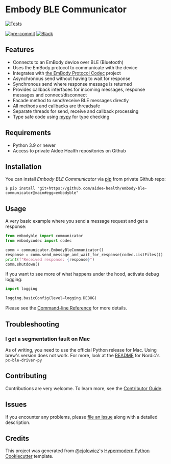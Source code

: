# Embody BLE Communicator

[![Tests](https://github.com/aidee-health/embody-ble-communicator/workflows/Tests/badge.svg)][tests]

[![pre-commit](https://img.shields.io/badge/pre--commit-enabled-brightgreen?logo=pre-commit&logoColor=white)][pre-commit]
[![Black](https://img.shields.io/badge/code%20style-black-000000.svg)][black]

[tests]: https://github.com/aidee-health/embody-ble-communicator/actions?workflow=Tests
[pre-commit]: https://github.com/pre-commit/pre-commit
[black]: https://github.com/psf/black

## Features

- Connects to an EmBody device over BLE (Bluetooth)
- Uses the EmBody protocol to communicate with the device
- Integrates with [the EmBody Protocol Codec](https://github.com/aidee-health/embody-protocol-codec) project
- Asynchronous send without having to wait for response
- Synchronous send where response message is returned
- Provides callback interfaces for incoming messages, response messages and connect/disconnect
- Facade method to send/receive BLE messages directly
- All methods and callbacks are threadsafe
- Separate threads for send, receive and callback processing
- Type safe code using [mypy](https://mypy.readthedocs.io/) for type checking

## Requirements

- Python 3.9 or newer
- Access to private Aidee Health repositories on Github

## Installation

You can install _Embody BLE Communicator_ via [pip] from private Github repo:

```console
$ pip install "git+https://github.com/aidee-health/embody-ble-communicator@main#egg=embodyble"
```

## Usage

A very basic example where you send a message request and get a response:

```python
from embodyble import communicator
from embodycodec import codec

comm = communicator.EmbodyBleCommunicator()
response = comm.send_message_and_wait_for_response(codec.ListFiles())
print(f"Received response: {response}")
comm.shutdown()
```

If you want to see more of what happens under the hood, activate debug logging:

```python
import logging

logging.basicConfig(level=logging.DEBUG)
```

Please see the [Command-line Reference] for more details.

## Troubleshooting

### I get a segmentation fault on Mac

As of writing, you need to use the official Python release for Mac. Using brew's version does not work.
For more, look at the [README](https://github.com/NordicSemiconductor/pc-ble-driver-py#macos-limitations)
for Nordic's `pc-ble-driver-py`

## Contributing

Contributions are very welcome.
To learn more, see the [Contributor Guide].

## Issues

If you encounter any problems,
please [file an issue] along with a detailed description.

## Credits

This project was generated from [@cjolowicz]'s [Hypermodern Python Cookiecutter] template.

[@cjolowicz]: https://github.com/cjolowicz
[hypermodern python cookiecutter]: https://github.com/cjolowicz/cookiecutter-hypermodern-python
[file an issue]: https://github.com/aidee-health/embody-ble-communicator/issues
[pip]: https://pip.pypa.io/

<!-- github-only -->

[license]: https://github.com/aidee-health/embody-ble-communicator/blob/main/LICENSE
[contributor guide]: https://github.com/aidee-health/embody-ble-communicator/blob/main/CONTRIBUTING.md
[command-line reference]: https://embody-ble-communicator.readthedocs.io/en/latest/usage.html
